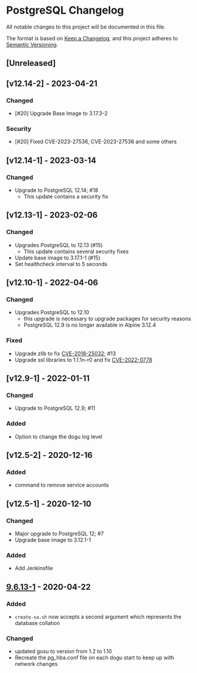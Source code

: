 # PostgreSQL Changelog

All notable changes to this project will be documented in this file.

The format is based on [Keep a Changelog](https://keepachangelog.com/en/1.0.0/),
and this project adheres to [Semantic Versioning](https://semver.org/spec/v2.0.0.html).

## [Unreleased]

## [v12.14-2] - 2023-04-21
### Changed
- [#20] Upgrade Base Image to 3.17.3-2

### Security
- [#20] Fixed CVE-2023-27536, CVE-2023-27536 and some others

## [v12.14-1] - 2023-03-14
### Changed
- Upgrade to PostgreSQL 12.14; #18
  - This update contains a security fix

## [v12.13-1] - 2023-02-06
### Changed
- Upgrades PostgreSQL to 12.13 (#15)
  - This update contains several security fixes
- Update base image to 3.17.1-1 (#15)
- Set healthcheck interval to 5 seconds

## [v12.10-1] - 2022-04-06
### Changed
- Upgrades PostgreSQL to 12.10
  - this upgrade is necessary to upgrade packages for security reasons
  - PostgreSQL 12.9 is no longer available in Alpine 3.12.4

### Fixed
- Upgrade zlib to fix [CVE-2018-25032](https://security.alpinelinux.org/vuln/CVE-2018-25032); #13
- Upgrade ssl libraries to 1.1.1n-r0 and fix [CVE-2022-0778](https://security.alpinelinux.org/vuln/CVE-2022-0778)

## [v12.9-1] - 2022-01-11
### Changed
- Upgrade to PostgreSQL 12.9; #11

### Added
- Option to change the dogu log level

## [v12.5-2] - 2020-12-16
### Added
- command to remove service accounts

## [v12.5-1] - 2020-12-10
### Changed
- Major upgrade to PostgreSQL 12; #7
- Upgrade base image to 3.12.1-1

### Added
- Add Jenkinsfile

## [9.6.13-1](https://github.com/cloudogu/postgresql/releases/tag/v9.6.13-1) - 2020-04-22
### Added
- `create-sa.sh` now accepts a second argument which represents the database collation

### Changed
- updated gosu to version from 1.2 to 1.10
- Recreate the pg_hba.conf file on each dogu start to keep up with network changes
